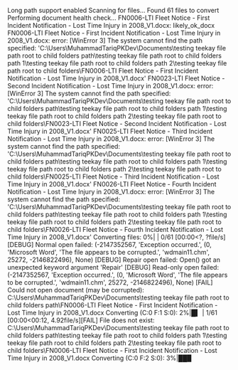 Long path support enabled
Scanning for files...
Found 61 files to convert
Performing document health check...
  FN0006-LTI Fleet Notice - First Incident Notification - Lost Time Injury in 2008_V1.docx: likely_ok_docx
  FN0006-LTI Fleet Notice - First Incident Notification - Lost Time Injury in 2008_V1.docx: error: [WinError 3] The system cannot find the path specified: 'C:\\Users\\MuhammadTariqPKDev\\Documents\\testing teekay file path root to child folders path\\testing teekay file path root to child folders path 1\\testing teekay file path root to child folders path 2\\testing teekay file path root to child folders\\FN0006-LTI Fleet Notice - First Incident Notification - Lost Time Injury in 2008_V1.docx'
  FN0023-LTI Fleet Notice - Second Incident Notification - Lost Time Injury in 2008_V1.docx: error: [WinError 3] The system cannot find the path specified: 'C:\\Users\\MuhammadTariqPKDev\\Documents\\testing teekay file path root to child folders path\\testing teekay file path root to child folders path 1\\testing teekay file path root to child folders path 2\\testing teekay file path root to child folders\\FN0023-LTI Fleet Notice - Second Incident Notification - Lost Time Injury in 2008_V1.docx'
  FN0025-LTI Fleet Notice - Third Incident Notification - Lost Time Injury in 2008_V1.docx: error: [WinError 3] The system cannot find the path specified: 'C:\\Users\\MuhammadTariqPKDev\\Documents\\testing teekay file path root to child folders path\\testing teekay file path root to child folders path 1\\testing teekay file path root to child folders path 2\\testing teekay file path root to child folders\\FN0025-LTI Fleet Notice - Third Incident Notification - Lost Time Injury in 2008_V1.docx'
  FN0026-LTI Fleet Notice - Fourth Incident Notification - Lost Time Injury in 2008_V1.docx: error: [WinError 3] The system cannot find the path specified: 'C:\\Users\\MuhammadTariqPKDev\\Documents\\testing teekay file path root to child folders path\\testing teekay file path root to child folders path 1\\testing teekay file path root to child folders path 2\\testing teekay file path root to child folders\\FN0026-LTI Fleet Notice - Fourth Incident Notification - Lost Time Injury in 2008_V1.docx'
Converting files:   0%|                                                                                                           | 0/61 [00:00<?, ?file/s][DEBUG] Normal open failed: (-2147352567, 'Exception occurred.', (0, 'Microsoft Word', 'The file appears to be corrupted.', 'wdmain11.chm', 25272, -2146822496), None)
[DEBUG] Repair open failed: Open() got an unexpected keyword argument 'Repair'
[DEBUG] Read-only open failed: (-2147352567, 'Exception occurred.', (0, 'Microsoft Word', 'The file appears to be corrupted.', 'wdmain11.chm', 25272, -2146822496), None)
[FAIL] Could not open document (may be corrupted): C:\Users\MuhammadTariqPKDev\Documents\testing teekay file path root to child folders path\FN0006-LTI Fleet Notice - First Incident Notification - Lost Time Injury in 2008_V1.docx
Converting (C:0 F:1 S:0):   2%|█▍                                                                                         | 1/61 [00:00<00:12,  4.92file/s][FAIL] File does not exist: C:\Users\MuhammadTariqPKDev\Documents\testing teekay file path root to child folders path\testing teekay file path root to child folders path 1\testing teekay file path root to child folders path 2\testing teekay file path root to child folders\FN0006-LTI Fleet Notice - First Incident Notification - Lost Time Injury in 2008_V1.docx
Converting (C:0 F:2 S:0):   3%|██▉          
